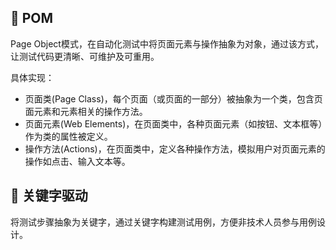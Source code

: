 ## 📌 POM

Page Object模式，在自动化测试中将页面元素与操作抽象为对象，通过该方式，让测试代码更清晰、可维护及可重用。

具体实现：

* 页面类(Page Class)，每个页面（或页面的一部分）被抽象为一个类，包含页面元素和元素相关的操作方法。
* 页面元素(Web Elements)，在页面类中，各种页面元素（如按钮、文本框等）作为类的属性被定义。
* 操作方法(Actions)，在页面类中，定义各种操作方法，模拟用户对页面元素的操作如点击、输入文本等。

## 📌 关键字驱动

将测试步骤抽象为关键字，通过关键字构建测试用例，方便非技术人员参与用例设计。
